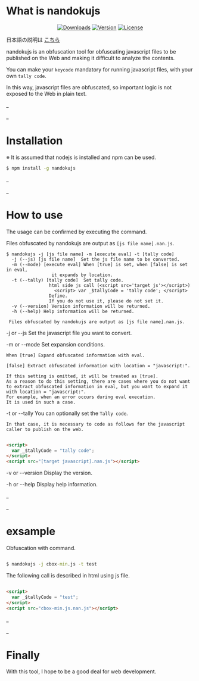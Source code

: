 # What is nandokujs

<p align="center">
  <a href="https://www.npmjs.com/package/nandokujs"><img src="https://img.shields.io/npm/dt/nandokujs.svg" alt="Downloads"></a>
  <a href="https://www.npmjs.com/package/nandokujs"><img src="https://img.shields.io/npm/v/nandokujs.svg" alt="Version"></a>
  <a href="https://www.npmjs.com/package/nandokujs"><img src="https://img.shields.io/npm/l/nandokujs.svg" alt="License"></a>
</p>

日本語の説明は [こちら](https://github.com/maachang/nandokujs/blob/master/README_JP.MD)

nandokujs is an obfuscation tool for obfuscating javascript files to be published on the Web and making it difficult to analyze the contents.

You can make your `keycode` mandatory for running javascript files, with your own `tally code`.

In this way, javascript files are obfuscated, so important logic is not exposed to the Web in plain text.

_

_

# Installation

※ It is assumed that nodejs is installed and npm can be used.

```sh
$ npm install -g nandokujs
```

_

_

# How to use

The usage can be confirmed by executing the command.

Files obfuscated by nandokujs are output as `[js file name].nan.js`.

```
$ nandokujs -j [js file name] -m [execute eval] -t [tally code]
  -j (--js) [js file name]  Set the js file name to be converted.
  -m (--mode) [execute eval] When [true] is set, when [false] is set in eval,
                 it expands by location.
  -t (--tally) [tally code]  Set tally code.
                html side js call (<script src='target js'></script>)
                  <script> var _$tallyCode = 'tally code'; </script>
                Define.
                If you do not use it, please do not set it.
  -v (--version) Version information will be returned.
  -h (--help) Help information will be returned.

 Files obfuscated by nandokujs are output as [js file name].nan.js.

```
-j or --js Set the javascript file you want to convert.

-m or --mode Set expansion conditions.
```
When [true] Expand obfuscated information with eval.

[false] Extract obfuscated information with location = "javascript:".

If this setting is omitted, it will be treated as [true].
As a reason to do this setting, there are cases where you do not want to extract obfuscated information in eval, but you want to expand it with location = "javascript:".
For example, when an error occurs during eval execution.
It is used in such a case.
```

-t or --tally You can optionally set the `Tally code`.
```
In that case, it is necessary to code as follows for the javascript caller to publish on the web.
```

```html

<script>
  var _$tallyCode = "tally code";
</script>
<script src="[target javascript].nan.js"></script>

```

-v or --version Display the version.

-h or --help Display help information.

_

_

# exsample

Obfuscation with command.

```cmd

$ nandokujs -j cbox-min.js -t test

```

The following call is described in html using js file.

```html

<script>
  var _$tallyCode = "test";
</script>
<script src="cbox-min.js.nan.js"></script>

```

_

_

# Finally

With this tool, I hope to be a good deal for web development.

